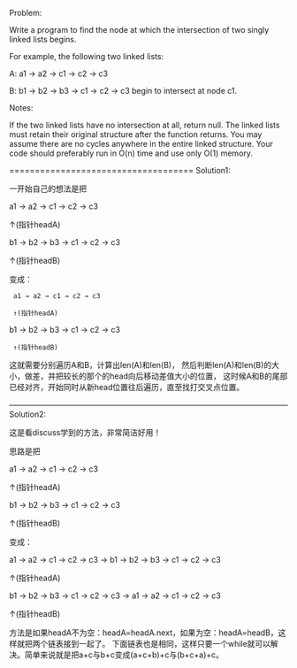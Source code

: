 Problem:

Write a program to find the node at which the intersection of two singly linked lists begins.


For example, the following two linked lists:

A:          a1 → a2 → c1 → c2 → c3
                   
                     
                               
B:     b1 → b2 → b3 → c1 → c2 → c3
begin to intersect at node c1.


Notes:

If the two linked lists have no intersection at all, return null.
The linked lists must retain their original structure after the function returns.
You may assume there are no cycles anywhere in the entire linked structure.
Your code should preferably run in O(n) time and use only O(1) memory.

====================================
Solution1:

一开始自己的想法是把 

a1 → a2 → c1 → c2 → c3	

↑(指针headA)

b1 → b2 → b3 → c1 → c2 → c3  

↑(指针headB)											

变成：	

     a1 → a2 → c1 → c2 → c3
     
     ↑(指针headA)
     
b1 → b2 → b3 → c1 → c2 → c3
 
     ↑(指针headB)
						
这就需要分别遍历A和B，计算出len(A)和len(B)，
然后判断len(A)和len(B)的大小，做差，并把较长的那个的head向后移动差值大小的位置，
这时候A和B的尾部已经对齐，开始同时从新head位置往后遍历，直至找打交叉点位置。

————————————————————————————————————
Solution2:

这是看discuss学到的方法，非常简洁好用！

思路是把 

a1 → a2 → c1 → c2 → c3 

↑(指针headA)

b1 → b2 → b3 → c1 → c2 → c3 

↑(指针headB)

变成：  

a1 → a2 → c1 → c2 → c3 → b1 → b2 → b3 → c1 → c2 → c3

↑(指针headA)

b1 → b2 → b3 → c1 → c2 → c3 → a1 → a2 → c1 → c2 → c3

↑(指针headB)

方法是如果headA不为空：headA=headA.next，如果为空：headA=headB，这样就把两个链表接到一起了。
下面链表也是相同，这样只要一个while就可以解决。简单来说就是把a+c与b+c变成(a+c+b)+c与(b+c+a)+c。	 

						
